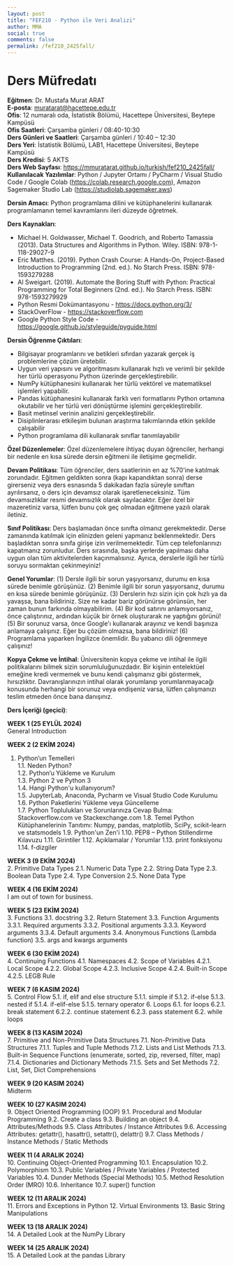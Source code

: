 ```yaml
---
layout: post
title: "FEF210 - Python ile Veri Analizi"
author: MMA
social: true
comments: false
permalink: /fef210_2425fall/
---
```


# Ders Müfredatı

**Eğitmen**: Dr. Mustafa Murat ARAT  \
**E-posta**: muratarat@hacettepe.edu.tr  \
**Ofis**: 12 numaralı oda, İstatistik Bölümü, Hacettepe Üniversitesi, Beytepe Kampüsü  \
**Ofis Saatleri**: Çarşamba günleri / 08:40-10:30  \
**Ders Günleri ve Saatleri**: Çarşamba günleri / 10:40 – 12:30  \
**Ders Yeri**: İstatistik Bölümü, LAB1, Hacettepe Üniversitesi, Beytepe Kampüsü  \
**Ders Kredisi**: 5 AKTS  \
**Ders Web Sayfası**: https://mmuratarat.github.io/turkish/fef210_2425fall/  \
**Kullanılacak Yazılımlar**: Python / Jupyter Ortamı / PyCharm / Visual Studio Code / Google Colab (https://colab.research.google.com), Amazon Sagemaker Studio Lab (https://studiolab.sagemaker.aws)  


**Dersin Amacı**: Python programlama dilini ve kütüphanelerini kullanarak programlamanın temel kavramlarını ileri düzeyde öğretmek.  


**Ders Kaynakları**:
* Michael H. Goldwasser, Michael T. Goodrich, and Roberto Tamassia (2013). Data Structures and Algorithms in Python. Wiley. ISBN: 978-1-118-29027-9
* Eric Matthes. (2019). Python Crash Course: A Hands-On, Project-Based Introduction to Programming (2nd. ed.).  No Starch Press. ISBN: 978-1593279288
* Al Sweigart. (2019). Automate the Boring Stuff with Python: Practical Programming for Total Beginners (2nd. ed.).  No Starch Press. ISBN: 978-1593279929
* Python Resmi Dokümantasyonu - https://docs.python.org/3/
* StackOverFlow - https://stackoverflow.com
* Google Python Style Code - https://google.github.io/styleguide/pyguide.html 


**Dersin Öğrenme Çıktıları**:
* Bilgisayar programlarını ve betikleri sıfırdan yazarak gerçek iş problemlerine çözüm üretebilir.
* Uygun veri yapısını ve algoritmasını kullanarak hızlı ve verimli bir şekilde her türlü operasyonu Python üzerinde gerçekleştirebilir.
* NumPy kütüphanesini kullanarak her türlü vektörel ve matematiksel işlemleri yapabilir.
* Pandas kütüphanesini kullanarak farklı veri formatlarını Python ortamına okutabilir ve her türlü veri dönüştürme işlemini gerçekleştirebilir.
* Basit metinsel verinin analizini gerçekleştirebilir.
* Disiplinlerarası etkileşim bulunan araştırma takımlarında etkin şekilde çalışabilir
* Python programlama dili kullanarak sınıflar tanımlayabilir 


**Özel Düzenlemeler**: Özel düzenlemelere ihtiyaç duyan öğrenciler, herhangi bir nedenle en kısa sürede dersin eğitmeni ile iletişime geçmelidir.


**Devam Politikası**: Tüm öğrenciler, ders saatlerinin en az %70'ine katılmak zorundadır. Eğitmen geldikten sonra (kapı kapandıktan sonra) derse girerseniz veya ders esnasında 5 dakikadan fazla süreyle sınıftan ayrılırsanız, o ders için devamsız olarak işaretleneceksiniz. Tüm devamsızlıklar resmi devamsızlık olarak sayılacaktır. Eğer özel bir mazeretiniz varsa, lütfen bunu çok geç olmadan eğitmene yazılı olarak iletiniz. 


**Sınıf Politikası**: Ders başlamadan önce sınıfta olmanız gerekmektedir. Derse zamanında katılmak için elinizden geleni yapmanız beklenmektedir. Ders başladıktan sonra sınıfa girişe izin verilmemektedir. Tüm cep telefonlarınızı kapatmanız zorunludur. Ders sırasında, başka yerlerde yapılması daha uygun olan tüm aktivitelerden kaçınmalısınız. Ayrıca, derslerle ilgili her türlü soruyu sormaktan çekinmeyiniz! 


**Genel Yorumlar**:
(1) Dersle ilgili bir sorun yaşıyorsanız, durumu en kısa sürede benimle görüşünüz.
(2) Benimle ilgili bir sorun yaşıyorsanız, durumu en kısa sürede benimle görüşünüz.
(3) Derslerin hızı sizin için çok hızlı ya da yavaşsa, bana bildiriniz. Size ne kadar bariz görünürse görünsün, her zaman bunun farkında olmayabilirim.
(4) Bir kod satırını anlamıyorsanız, önce çalıştırınız, ardından küçük bir örnek oluşturarak ne yaptığını görünü!
(5) Bir sorunuz varsa, önce Google'ı kullanarak arayınız ve kendi başınıza anlamaya çalışınız. Eğer bu çözüm olmazsa, bana bildiriniz!
(6) Programlama yaparken İngilizce önemlidir. Bu yabancı dili öğrenmeye çalışınız! 


**Kopya Çekme ve İntihal**: Üniversitenin kopya çekme ve intihal ile ilgili politikalarını bilmek sizin sorumluluğunuzdadır. Bir kişinin entelektüel emeğine kredi vermemek ve bunu kendi çalışmanız gibi göstermek, hırsızlıktır. Davranışlarınızın intihal olarak yorumlanıp yorumlanmayacağı konusunda herhangi bir sorunuz veya endişeniz varsa, lütfen çalışmanızı teslim etmeden önce bana danışınız.


**Ders İçeriği (geçici)**:

**WEEK 1 (25 EYLÜL 2024)**\
General Introduction

**WEEK 2 (2 EKİM 2024)**
1. Python’un Temelleri<br />
1.1. Neden Python? <br />
1.2. Python’u Yükleme ve Kurulum <br />
1.3. Python 2 ve Python 3 <br />
1.4. Hangi Python'u kullanıyorum? <br />
1.5. JupyterLab, Anaconda, Pycharm ve Visual Studio Code Kurulumu <br />
1.6. Python Paketlerini Yükleme veya Güncelleme <br />
1.7. Python Toplulukları ve Sorunlarınıza Cevap Bulma: Stackoverflow.com ve Stackexchange.com
1.8. Temel Python Kütüphanelerinin Tanıtımı: Numpy, pandas, matplotlib, SciPy, scikit-learn ve statsmodels
1.9. Python'un Zen'i
1.10.	PEP8 – Python Stillendirme Kılavuzu
1.11. Girintiler 
1.12. Açıklamalar / Yorumlar
1.13. print fonksiyonu
1.14. f-dizgiler

**WEEK 3 (9 EKİM 2024)**\
2. Primitive Data Types
2.1. Numeric Data Type
2.2. String Data Type
2.3. Boolean Data Type
2.4. Type Conversion
2.5. None Data Type

**WEEK 4 (16 EKİM 2024)**\
I am out of town for business.

**WEEK 5 (23 EKİM 2024)**\
3. Functions
3.1. docstring
3.2. Return Statement
3.3. Function Arguments
3.3.1. Required arguments
3.3.2. Positional arguments
3.3.3. Keyword arguments
3.3.4. Default arguments
3.4. Anonymous Functions (Lambda function)
3.5. args and kwargs arguments

**WEEK 6 (30 EKİM 2024)**\
4. Continuing Functions
4.1. Namespaces
4.2. Scope of Variables
4.2.1. Local Scope
4.2.2. Global Scope
4.2.3. Inclusive Scope
4.2.4. Built-in Scope
4.2.5. LEGB Rule

**WEEK 7 (6 KASIM 2024)**\
5. Control Flow
5.1. if, elif and else structure
5.1.1. simple if
5.1.2. if-else
5.1.3. nested if
5.1.4. if-elif-else
5.1.5. ternary operator
6. Loops
6.1. for loops
6.2.1. break statement
6.2.2. continue statement
6.2.3. pass statement
6.2. while loops

**WEEK 8 (13 KASIM 2024)**\
7. Primitive and Non-Primitive Data Structures
7.1. Non-Primitive Data Structures
7.1.1. Tuples and Tuple Methods
7.1.2. Lists and List Methods
7.1.3. Built-in Sequence Functions (enumerate, sorted, zip, reversed, filter, map)
7.1.4. Dictionaries and Dictionary Methods
7.1.5. Sets and Set Methods
7.2. List, Set, Dict Comprehensions

**WEEK 9 (20 KASIM 2024)**\
Midterm

**WEEK 10 (27 KASIM 2024)**\
9. Object Oriented Programming (OOP)
9.1. Procedural and Modular Programming
9.2. Create a class
9.3. Building an object
9.4. Attributes/Methods
9.5. Class Attributes / Instance Attributes
9.6. Accessing Attributes: getattr(), hasattr(), setattr(), delattr()
9.7. Class Methods / Instance Methods / Static Methods

**WEEK 11 (4 ARALIK 2024)**\
10. Continuing Object-Oriented Programming
10.1. Encapsulation
10.2. Polymorphism
10.3. Public Variables / Private Variables / Protected Variables
10.4. Dunder Methods (Special Methods)
10.5. Method Resolution Order (MRO)
10.6. Inheritance
10.7. super() function

**WEEK 12 (11 ARALIK 2024)**\
11. Errors and Exceptions in Python
12. Virtual Environments
13. Basic String Manipulations

**WEEK 13 (18 ARALIK 2024)**\
14. A Detailed Look at the NumPy Library

**WEEK 14 (25 ARALIK 2024)**\
15. A Detailed Look at the pandas Library
